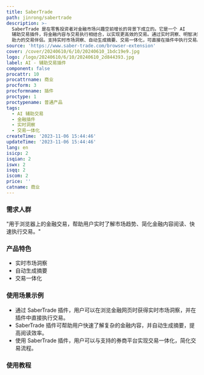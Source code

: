 ```yaml
---
title: SaberTrade
path: jinrong/sabertrade
description: >-
  SaberTrade 是在零售投资者对金融市场兴趣空前增长的背景下成立的。它是一个 AI
  辅助交易插件，将金融内容与交易执行相结合，以实现更高效的交易。通过实时洞察、明智决策和更快速的投资，为您提供 AI
  助力的交易伴侣。支持实时市场洞察、自动生成摘要、交易一体化，可直接在插件中执行交易。SaberTrade 插件提供 Windows 和 macOS 版本。
source: 'https://www.saber-trade.com/browser-extension'
cover: /cover/20240610/6/10/20240610_1bdc19e9.jpg
logo: /logo/20240610/6/10/20240610_2d844393.jpg
label: AI - 辅助交易插件
component: false
procattr: 10
procattrname: 商业
procform: 3
procformname: 插件
proctype: 1
proctypename: 普通产品
tags:
  - AI 辅助交易
  - 金融插件
  - 实时洞察
  - 交易一体化
createTime: '2023-11-06 15:44:46'
updateTime: '2023-11-06 15:44:46'
lang: en
isicp: 2
isqian: 2
iswx: 2
isqq: 2
iscom: 2
price: ''
catname: 商业
---
```




### 需求人群
"用于浏览器上的金融交易，帮助用户实时了解市场趋势、简化金融内容阅读、快速执行交易。"

### 产品特色
* 实时市场洞察
* 自动生成摘要
* 交易一体化

### 使用场景示例
* 通过 SaberTrade 插件，用户可以在浏览金融网页时获得实时市场洞察，并在插件中直接执行交易。
* SaberTrade 插件可帮助用户快速了解复杂的金融内容，并自动生成摘要，提高阅读效率。
* 使用 SaberTrade 插件，用户可以与支持的券商平台实现交易一体化，简化交易流程。

### 使用教程


  
